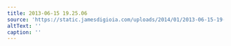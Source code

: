 ```yaml
---
title: 2013-06-15 19.25.06
source: 'https://static.jamesdigioia.com/uploads/2014/01/2013-06-15-19-25-06-scaled.jpg'
altText: ''
caption: ''
---
```


